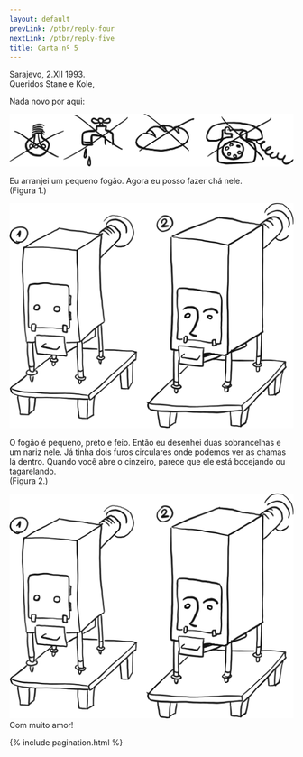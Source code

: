 ```yaml
---
layout: default
prevLink: /ptbr/reply-four
nextLink: /ptbr/reply-five
title: Carta nº 5
---
```


<div class="LetterFive">
  <div class="LetterFive-date">
    Sarajevo, 2.XII 1993.
  </div>

  <div class="LetterFive-header">
    Queridos Stane e Kole,
  </div>

  <div class="LetterFive-top">
    <p class="LetterFive-topText">Nada novo por aqui:</p>
    <div class="LetterFive-topImageWrapper">
      <img 
        class="LetterFive-topImage" 
        alt="Sem eletricidade, sem água, sem pão, sem telefone" 
        src="/public/img/letter-05/news.png" 
      />
    </div>
  </div>

  <div class="LetterFive-bottom">
    <div class="LetterFive-bottomLeft">
      <p class="LetterFive-bottomText">
        Eu arranjei um pequeno fogão. Agora eu posso fazer chá nele.
        <br/>
        (Figura 1.)
      </p>
      <img 
        class="LetterFive-bottomImageSmall"
        alt="Dois fogões lado a lado (figuras 1 e 2), um com sobrancelhas e um nariz desenhado." 
        src="/public/img/letter-05/stove.png" 
      />
      <p class="LetterFive-bottomText">
        O fogão é pequeno, preto e feio. Então eu desenhei duas sobrancelhas e um nariz nele. Já tinha dois furos circulares onde podemos ver as chamas lá dentro. Quando você abre o cinzeiro, parece que ele está bocejando ou tagarelando.
        <br/>
        (Figura 2.)
      </p>
    </div>
    <div class="LetterFive-bottomImageLargeWrapper">
      <img 
        class="LetterFive-bottomImageLarge"
        alt="Dois fogões lado a lado (figuras 1 e 2), um com sobrancelhas e um nariz desenhado." 
        src="/public/img/letter-05/stove.png" 
      />
    </div>
  </div>

  <div class="LetterFive-signature">
    Com muito amor!
  </div>

  {% include pagination.html %}
</div>
